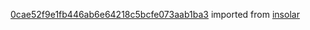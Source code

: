 [0cae52f9e1fb446ab6e64218c5bcfe073aab1ba3](https://github.com/insolar/insolar/commit/0cae52f9e1fb446ab6e64218c5bcfe073aab1ba3) imported from [insolar](https://github.com/insolar/insolar)
